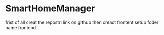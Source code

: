 # SmartHomeManager
frist of all creat the repostri link on github 
then creact frontent setup foder name frontend 